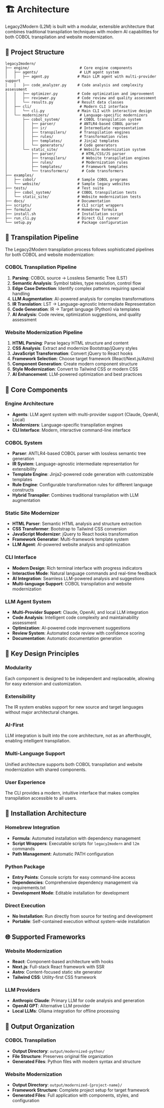 # 🏗️ Architecture

Legacy2Modern (L2M) is built with a modular, extensible architecture that combines traditional transpilation techniques with modern AI capabilities for both COBOL transpilation and website modernization.

## 📁 Project Structure

```
legacy2modern/
├── engine/                       # Core engine components
│   ├── agents/                   # LLM agent system
│   │   ├── agent.py             # Main LLM agent with multi-provider support
│   │   ├── code_analyzer.py     # Code analysis and complexity assessment
│   │   ├── optimizer.py         # Code optimization and improvement
│   │   ├── reviewer.py          # Code review and quality assessment
│   │   └── results.py           # Result data classes
│   ├── cli/                      # Modern CLI interface
│   │   └── cli.py               # Main CLI with interactive design
│   └── modernizers/              # Language-specific modernizers
│       ├── cobol_system/         # COBOL transpilation system
│       │   ├── parser/           # ANTLR4-based COBOL parser
│       │   ├── ir/               # Intermediate representation
│       │   ├── transpilers/      # Transpilation engines
│       │   ├── rules/            # Transformation rules
│       │   ├── templates/        # Jinja2 templates
│       │   └── generators/       # Code generators
│       └── static_site/          # Website modernization system
│           ├── parser/            # HTML/CSS/JS parser
│           ├── transpilers/       # Website transpilation engines
│           ├── rules/             # Modernization rules
│           ├── templates/         # Framework templates
│           └── transformers/      # Code transformers
├── examples/
│   ├── cobol/                   # Sample COBOL programs
│   └── website/                 # Sample legacy websites
├── tests/                       # Test suite
│   ├── cobol_system/            # COBOL transpilation tests
│   └── static_site/             # Website modernization tests
├── docs/                        # Documentation
├── scripts/                     # CLI script wrappers
├── formula/                     # Homebrew formula
├── install.sh                   # Installation script
├── run_cli.py                   # Direct CLI runner
└── setup.py                     # Package configuration
```

## 🔄 Transpilation Pipeline

The Legacy2Modern transpilation process follows sophisticated pipelines for both COBOL and website modernization:

### COBOL Transpilation Pipeline
1. **Parsing**: COBOL source → Lossless Semantic Tree (LST)
2. **Semantic Analysis**: Symbol tables, type resolution, control flow
3. **Edge Case Detection**: Identify complex patterns requiring special handling
4. **LLM Augmentation**: AI-powered analysis for complex transformations
5. **IR Translation**: LST → Language-agnostic Intermediate Representation
6. **Code Generation**: IR → Target language (Python) via templates
7. **AI Analysis**: Code review, optimization suggestions, and quality assessment

### Website Modernization Pipeline
1. **HTML Parsing**: Parse legacy HTML structure and content
2. **CSS Analysis**: Extract and modernize Bootstrap/jQuery styles
3. **JavaScript Transformation**: Convert jQuery to React hooks
4. **Framework Selection**: Choose target framework (React/Next.js/Astro)
5. **Component Generation**: Create modern component structure
6. **Style Modernization**: Convert to Tailwind CSS or modern CSS
7. **AI Enhancement**: LLM-powered optimization and best practices

## 🧠 Core Components

### Engine Architecture
- **Agents**: LLM agent system with multi-provider support (Claude, OpenAI, Local)
- **Modernizers**: Language-specific transpilation engines
- **CLI Interface**: Modern, interactive command-line interface

### COBOL System
- **Parser**: ANTLR4-based COBOL parser with lossless semantic tree generation
- **IR System**: Language-agnostic intermediate representation for extensibility
- **Template Engine**: Jinja2-powered code generation with customizable templates
- **Rule Engine**: Configurable transformation rules for different language constructs
- **Hybrid Transpiler**: Combines traditional transpilation with LLM augmentation

### Static Site Modernizer
- **HTML Parser**: Semantic HTML analysis and structure extraction
- **CSS Transformer**: Bootstrap to Tailwind CSS conversion
- **JavaScript Modernizer**: jQuery to React hooks transformation
- **Framework Generator**: Multi-framework template system
- **LLM Agent**: AI-powered website analysis and optimization

### CLI Interface
- **Modern Design**: Rich terminal interface with progress indicators
- **Interactive Mode**: Natural language commands and real-time feedback
- **AI Integration**: Seamless LLM-powered analysis and suggestions
- **Multi-language Support**: COBOL transpilation and website modernization

### LLM Agent System
- **Multi-Provider Support**: Claude, OpenAI, and local LLM integration
- **Code Analysis**: Intelligent code complexity and maintainability assessment
- **Optimization**: AI-powered code improvement suggestions
- **Review System**: Automated code review with confidence scoring
- **Documentation**: Automatic documentation generation

## 🔧 Key Design Principles

### Modularity
Each component is designed to be independent and replaceable, allowing for easy extension and customization.

### Extensibility
The IR system enables support for new source and target languages without major architectural changes.

### AI-First
LLM integration is built into the core architecture, not as an afterthought, enabling intelligent transpilation.

### Multi-Language Support
Unified architecture supports both COBOL transpilation and website modernization with shared components.

### User Experience
The CLI provides a modern, intuitive interface that makes complex transpilation accessible to all users.

## 🚀 Installation Architecture

### Homebrew Integration
- **Formula**: Automated installation with dependency management
- **Script Wrappers**: Executable scripts for `legacy2modern` and `l2m` commands
- **Path Management**: Automatic PATH configuration

### Python Package
- **Entry Points**: Console scripts for easy command-line access
- **Dependencies**: Comprehensive dependency management via requirements.txt
- **Development Mode**: Editable installation for development

### Direct Execution
- **No Installation**: Run directly from source for testing and development
- **Portable**: Self-contained execution without system-wide installation

## 🌐 Supported Frameworks

### Website Modernization
- **React**: Component-based architecture with hooks
- **Next.js**: Full-stack React framework with SSR
- **Astro**: Content-focused static site generator
- **Tailwind CSS**: Utility-first CSS framework

### LLM Providers
- **Anthropic Claude**: Primary LLM for code analysis and generation
- **OpenAI GPT**: Alternative LLM provider
- **Local LLMs**: Ollama integration for offline processing

## 🔄 Output Organization

### COBOL Transpilation
- **Output Directory**: `output/modernized-python/`
- **File Structure**: Preserves original file organization
- **Generated Files**: Python files with modern syntax and structure

### Website Modernization
- **Output Directory**: `output/modernized-{project-name}/`
- **Framework Structure**: Complete project setup for target framework
- **Generated Files**: Full application with components, styles, and configuration